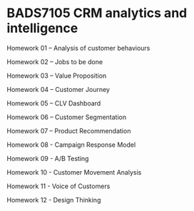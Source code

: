 # BADS7105 CRM analytics and intelligence




Homework 01 – Analysis of customer behaviours

Homework 02 – Jobs to be done

Homework 03 – Value Proposition

Homework 04 – Customer Journey

Homework 05 – CLV Dashboard

Homework 06 – Customer Segmentation

Homework 07 – Product Recommendation

Homework 08 - Campaign Response Model

Homework 09 - A/B Testing

Homework 10 - Customer Movement Analysis

Homework 11 - Voice of Customers

Homework 12 - Design Thinking

